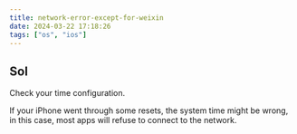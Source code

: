 ```yaml
---
title: network-error-except-for-weixin
date: 2024-03-22 17:18:26
tags: ["os", "ios"]
---
```

## Sol

Check your time configuration.

If your iPhone went through some resets, the system time might be wrong, in this case, most apps will refuse to connect to the network.

